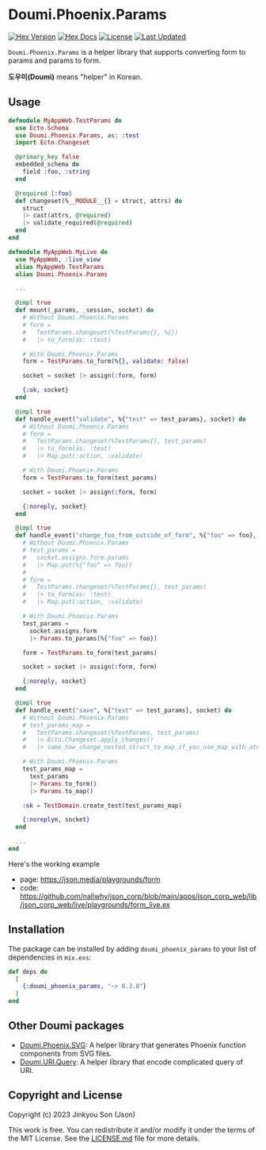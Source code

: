 # Doumi.Phoenix.Params

[![Hex Version](https://img.shields.io/hexpm/v/doumi_phoenix_params.svg)](https://hex.pm/packages/doumi_phoenix_params)
[![Hex Docs](https://img.shields.io/badge/hex-docs-lightgreen.svg)](https://hexdocs.pm/doumi_phoenix_params/)
[![License](https://img.shields.io/hexpm/l/doumi_phoenix_params.svg)](https://github.com/nallwhy/doumi_phoenix_params/blob/master/LICENSE.md)
[![Last Updated](https://img.shields.io/github/last-commit/nallwhy/doumi_phoenix_params.svg)](https://github.com/nallwhy/doumi_phoenix_params/commits/main)

<!-- MDOC !-->

`Doumi.Phoenix.Params` is a helper library that supports converting form to params and params to form.

**도우미(Doumi)** means "helper" in Korean.

## Usage

```elixir
defmodule MyAppWeb.TestParams do
  use Ecto.Schema
  use Doumi.Phoenix.Params, as: :test
  import Ecto.Changeset

  @primary_key false
  embedded_schema do
    field :foo, :string
  end

  @required [:foo]
  def changeset(%__MODULE__{} = struct, attrs) do
    struct
    |> cast(attrs, @required)
    |> validate_required(@required)
  end
end

defmodule MyAppWeb.MyLive do
  use MyAppWeb, :live_view
  alias MyAppWeb.TestParams
  alias Doumi.Phoenix.Params

  ...

  @impl true
  def mount(_params, _session, socket) do
    # Without Doumi.Phoenix.Params
    # form =
    #   TestParams.changeset(%TestParams{}, %{})
    #   |> to_form(as: :test)

    # With Doumi.Phoenix.Params
    form = TestParams.to_form(%{}, validate: false)

    socket = socket |> assign(:form, form)

    {:ok, socket}
  end

  @impl true
  def handle_event("validate", %{"test" => test_params}, socket) do
    # Without Doumi.Phoenix.Params
    # form =
    #   TestParams.changeset(%TestParams{}, test_params)
    #   |> to_form(as: :test)
    #   |> Map.put(:action, :validate)

    # With Doumi.Phoenix.Params
    form = TestParams.to_form(test_params)

    socket = socket |> assign(:form, form)

    {:noreply, socket}
  end

  @impl true
  def handle_event("change_foo_from_outside_of_form", %{"foo" => foo}, socket) do
    # Without Doumi.Phoenix.Params
    # test_params =
    #   socket.assigns.form.params
    #   |> Map.put(%{"foo" => foo})
    #
    # form =
    #   TestParams.changeset(%TestParams{}, test_params)
    #   |> to_form(as: :test)
    #   |> Map.put(:action, :validate)

    # With Doumi.Phoenix.Params
    test_params =
      socket.assigns.form
      |> Params.to_params(%{"foo" => foo})

    form = TestParams.to_form(test_params)

    socket = socket |> assign(:form, form)

    {:noreply, socket}
  end

  @impl true
  def handle_event("save", %{"test" => test_params}, socket) do
    # Without Doumi.Phoenix.Params
    # test_params_map =
    #   TestParams.changeset(%TestParams, test_params)
    #   |> Ecto.Changeset.apply_changes()
    #   |> some_how_change_nested_struct_to_map_if_you_use_map_with_atom_key()

    # With Doumi.Phoenix.Params
    test_params_map =
      test_params
      |> Params.to_form()
      |> Params.to_map()

    :ok = TestDomain.create_test(test_params_map)

    {:noreplym, socket}
  end

  ...
end
```

Here's the working example

- page: https://json.media/playgrounds/form
- code: https://github.com/nallwhy/json_corp/blob/main/apps/json_corp_web/lib/json_corp_web/live/playgrounds/form_live.ex

## Installation

The package can be installed by adding `doumi_phoenix_params` to your list of dependencies in `mix.exs`:

```elixir
def deps do
  [
    {:doumi_phoenix_params, "~> 0.3.0"}
  ]
end
```

<!-- MDOC !-->

## Other Doumi packages

- [Doumi.Phoenix.SVG](https://github.com/nallwhy/doumi_phoenix_svg): A helper library that generates Phoenix function components from SVG files.
- [Doumi.URI.Query](https://github.com/nallwhy/doumi_uri_query): A helper library that encode complicated query of URI.

## Copyright and License

Copyright (c) 2023 Jinkyou Son (Json)

This work is free. You can redistribute it and/or modify it under the
terms of the MIT License. See the [LICENSE.md](./LICENSE.md) file for more details.
